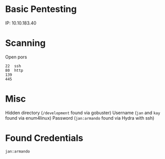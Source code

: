 # Basic Pentesting

IP: 10.10.183.40

# Scanning 
Open pors

```
22  ssh
80  http
139 
445
```

# Misc

Hidden directory (`/development` found via gobuster)
Username (`jan` and `kay` found via enum4linux)
Password (`jan:armando` found via Hydra with ssh)

# Found Credentials
`jan:armando`